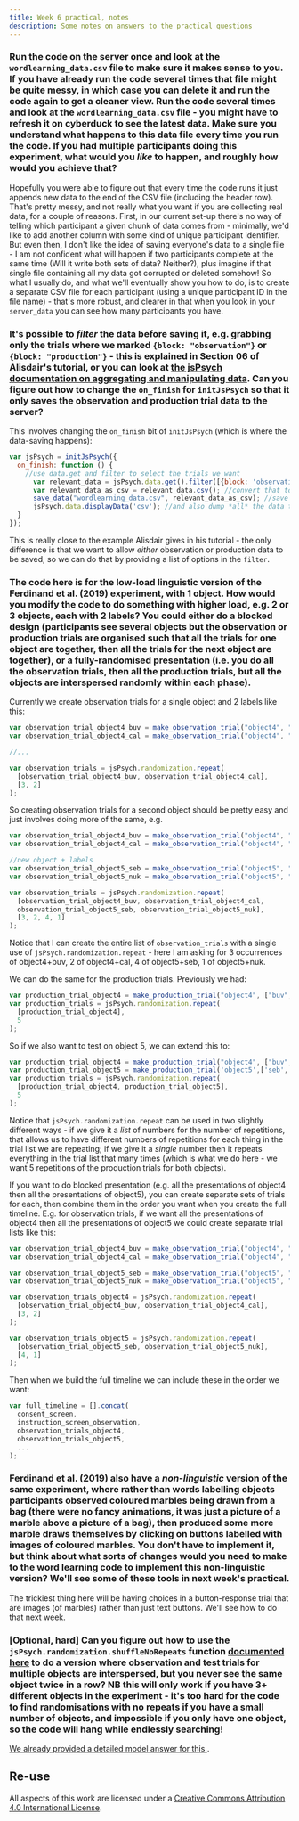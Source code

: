 ```yaml
---
title: Week 6 practical, notes
description: Some notes on answers to the practical questions
---
```


### Run the code on the server once and look at the `wordlearning_data.csv` file to make sure it makes sense to you. If you have already run the code several times that file might be quite messy, in which case you can delete it and run the code again to get a cleaner view. Run the code several times and look at the `wordlearning_data.csv` file - you might have to refresh it on cyberduck to see the latest data. Make sure you understand what happens to this data file every time you run the code. If you had multiple participants doing this experiment, what would you *like* to happen, and roughly how would you achieve that?

Hopefully you were able to figure out that every time the code runs it just appends new data to the end of the CSV file (including the header row). That's pretty messy, and not really what you want if you are collecting real data, for a couple of reasons. First, in our current set-up there's no way of telling which participant a given chunk of data comes from - minimally, we'd like to add another column with some kind of unique participant identifier. But even then, I don't like the idea of saving everyone's data to a single file - I am not confident what will happen if two participants complete at the same time (Will it write both sets of data? Neither?), plus imagine if that single file containing all my data got corrupted or deleted somehow! So what I usually do, and what we'll eventually show you how to do, is to create a separate CSV file for each participant (using a unique participant ID in the file name) - that's more robust, and clearer in that when you look in your `server_data` you can see how many participants you have.

### It's possible to *filter* the data before saving it, e.g. grabbing only the trials where we marked `{block: "observation"}` or `{block: "production"}` - this is explained in Section 06 of Alisdair's tutorial, or you can look at [the jsPsych documentation on aggregating and manipulating data](https://www.jspsych.org/7.3/overview/data/#aggregating-and-manipulating-jspsych-data). Can you figure out how to change the `on_finish` for `initJsPsych` so that it only saves the observation and production trial data to the server?

This involves changing the `on_finish` bit of `initJsPsych` (which is where the data-saving happens):

```js
var jsPsych = initJsPsych({
  on_finish: function () {
    //use data.get and filter to select the trials we want
      var relevant_data = jsPsych.data.get().filter([{block: 'observation'}, {block:'production'}]);
      var relevant_data_as_csv = relevant_data.csv(); //convert that to a csv file
      save_data("wordlearning_data.csv", relevant_data_as_csv); //save it
      jsPsych.data.displayData('csv'); //and also dump *all* the data to screen
  }
});
```

This is really close to the example Alisdair gives in his tutorial - the only difference is that we want to allow *either* observation or production data to be saved, so we can do that by providing a list of options in the `filter`.

### The code here is for the low-load linguistic version of the Ferdinand et al. (2019) experiment, with 1 object. How would you modify the code to do something with higher load, e.g. 2 or 3 objects, each with 2 labels? You could either do a blocked design (participants see several objects but the observation or production trials are organised such that all the trials for one object are together, then all the trials for the next object are together), or a fully-randomised presentation (i.e. you do all the observation trials, then all the production trials, but all the objects are interspersed randomly within each phase).

Currently we create observation trials for a single object and 2 labels like this:

```js
var observation_trial_object4_buv = make_observation_trial("object4", "buv");
var observation_trial_object4_cal = make_observation_trial("object4", "cal");

//... 

var observation_trials = jsPsych.randomization.repeat(
  [observation_trial_object4_buv, observation_trial_object4_cal],
  [3, 2]
);
```

So creating observation trials for a second object should be pretty easy and just involves doing more of the same, e.g. 

```js
var observation_trial_object4_buv = make_observation_trial("object4", "buv");
var observation_trial_object4_cal = make_observation_trial("object4", "cal");

//new object + labels
var observation_trial_object5_seb = make_observation_trial("object5", "seb");
var observation_trial_object5_nuk = make_observation_trial("object5", "nuk");

var observation_trials = jsPsych.randomization.repeat(
  [observation_trial_object4_buv, observation_trial_object4_cal,
  observation_trial_object5_seb, observation_trial_object5_nuk],
  [3, 2, 4, 1]
);
```

Notice that I can create the entire list of `observation_trials` with a single use of
`jsPsych.randomization.repeat` - here I am asking for 3 occurrences of object4+buv, 2 of object4+cal, 4 of object5+seb, 1 of object5+nuk.

We can do the same for the production trials. Previously we had:

```js
var production_trial_object4 = make_production_trial("object4", ["buv", "cal"]);
var production_trials = jsPsych.randomization.repeat(
  [production_trial_object4],
  5
);
```

So if we also want to test on object 5, we can extend this to:

```js
var production_trial_object4 = make_production_trial("object4", ["buv", "cal"]);
var production_trial_object5 = make_production_trial('object5',['seb','nuk']);
var production_trials = jsPsych.randomization.repeat(
  [production_trial_object4, production_trial_object5],
  5
);
```

Notice that `jsPsych.randomization.repeat` can be used in two slightly different ways - if we give it a *list* of numbers for the number of repetitions, that allows us to have different numbers of repetitions for each thing in the trial list we are repeating; if we give it a *single* number then it repeats everything in the trial list that many times (which is what we do here - we want 5 repetitions of the production trials for both objects). 

If you want to do blocked presentation (e.g. all the presentations of object4 then all the presentations of object5), you can create separate sets of trials for each, then combine them in the order you want when you create the full timeline. E.g. for observation trials, if we want all the presentations of object4 then all the presentations of object5 we could create separate trial lists like this:

```js
var observation_trial_object4_buv = make_observation_trial("object4", "buv");
var observation_trial_object4_cal = make_observation_trial("object4", "cal");

var observation_trial_object5_seb = make_observation_trial("object5", "seb");
var observation_trial_object5_nuk = make_observation_trial("object5", "nuk");

var observation_trials_object4 = jsPsych.randomization.repeat(
  [observation_trial_object4_buv, observation_trial_object4_cal],
  [3, 2]
);

var observation_trials_object5 = jsPsych.randomization.repeat(
  [observation_trial_object5_seb, observation_trial_object5_nuk],
  [4, 1]
);
```

Then when we build the full timeline we can include these in the order we want:

```js
var full_timeline = [].concat(
  consent_screen,
  instruction_screen_observation,
  observation_trials_object4,
  observation_trials_object5,
  ...
);
```

### Ferdinand et al. (2019) also have a *non-linguistic* version of the same experiment, where rather than words labelling objects participants observed coloured marbles being drawn from a bag (there were no fancy animations, it was just a picture of a marble above a picture of a bag), then produced some more marble draws themselves by clicking on buttons labelled with images of coloured marbles. You don't have to implement it, but think about what sorts of changes would you need to make to the word learning code to implement this non-linguistic version? We'll see some of these tools in next week's practical.

The trickiest thing here will be having choices in a button-response trial that are images (of marbles) rather than just text buttons. We'll see how to do that next week.

### [Optional, hard] Can you figure out how to use the `jsPsych.randomization.shuffleNoRepeats` function [documented here](https://www.jspsych.org/7.3/reference/jspsych-randomization/#jspsychrandomizationshufflenorepeats) to do a version where observation and test trials for multiple objects are interspersed, but you never see the same object twice in a row? NB this will only work if you have 3+ different objects in the experiment - it's too hard for the code to find randomisations with no repeats if you have a small number of objects, and impossible if you only have one object, so the code will hang while  endlessly searching! 

[We already provided a detailed model answer for this.](oels_practical_wk6_norepeat.md).


## Re-use

All aspects of this work are licensed under a [Creative Commons Attribution 4.0 International License](http://creativecommons.org/licenses/by/4.0/).

